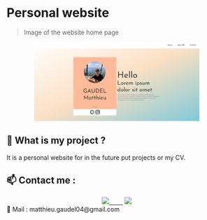 # Personal website
> Image of the website home page

<p align = "center">
  <img src="img/readme/main.png" width = 75% >
</p>


## 🚀 What is my project ?
It is a personal website for in the future put projects or my CV.

## :mailbox: Contact me :
<div align="center">
<a href="https://instagram.com/matth_gdl/"><img src="https://github.com/MMMatth/MMMatth/blob/main/img/instagram.png" width="50px">&nbsp;&nbsp;&nbsp;&nbsp;&nbsp;&nbsp;&nbsp;&nbsp;</a>
<a href="https://github.com/MMMatth"><img src="https://github.com/MMMatth/MMMatth/blob/main/img/github.png" width="50px"></a>
</div>
📧 Mail : matthieu.gaudel04@gmail.com
